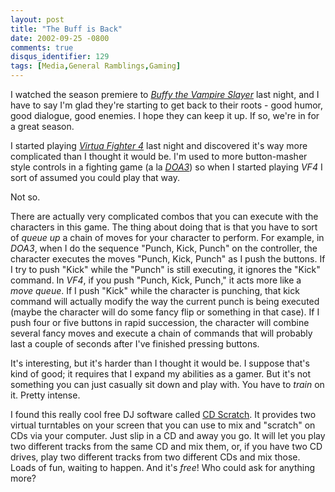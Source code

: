 ```yaml
---
layout: post
title: "The Buff is Back"
date: 2002-09-25 -0800
comments: true
disqus_identifier: 129
tags: [Media,General Ramblings,Gaming]
---
```

I watched the season premiere to [*Buffy the Vampire
Slayer*](http://www.buffy.com) last night, and I have to say I'm glad
they're starting to get back to their roots - good humor, good dialogue,
good enemies. I hope they can keep it up. If so, we're in for a great
season.
 
 I started playing [*Virtua Fighter
4*](http://www.amazon.com/exec/obidos/ASIN/B00005Y1BG/mhsvortex) last
night and discovered it's way more complicated than I thought it would
be. I'm used to more button-masher style controls in a fighting game (a
la
[*DOA3*](http://www.amazon.com/exec/obidos/ASIN/B00005O0I3/mhsvortex))
so when I started playing *VF4* I sort of assumed you could play that
way.
 
 Not so.
 
 There are actually very complicated combos that you can execute with
the characters in this game. The thing about doing that is that you have
to sort of *queue up* a chain of moves for your character to perform.
For example, in *DOA3*, when I do the sequence "Punch, Kick, Punch" on
the controller, the character executes the moves "Punch, Kick, Punch" as
I push the buttons. If I try to push "Kick" while the "Punch" is still
executing, it ignores the "Kick" command. In *VF4*, if you push "Punch,
Kick, Punch," it acts more like a *move queue*. If I push "Kick" while
the character is punching, that kick command will actually modify the
way the current punch is being executed (maybe the character will do
some fancy flip or something in that case). If I push four or five
buttons in rapid succession, the character will combine several fancy
moves and execute a chain of commands that will probably last a couple
of seconds after I've finished pressing buttons.
 
 It's interesting, but it's harder than I thought it would be. I suppose
that's kind of good; it requires that I expand my abilities as a gamer.
But it's not something you can just casually sit down and play with. You
have to *train* on it. Pretty intense.
 
 I found this really cool free DJ software called [CD
Scratch](http://www.cdscratch.com). It provides two virtual turntables
on your screen that you can use to mix and "scratch" on CDs via your
computer. Just slip in a CD and away you go. It will let you play two
different tracks from the same CD and mix them, or, if you have two CD
drives, play two different tracks from two different CDs and mix those.
Loads of fun, waiting to happen. And it's *free*! Who could ask for
anything more?
